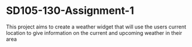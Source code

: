 # SD105-130-Assignment-1
This project aims to create a weather widget that will use the users current location to give information on the current and upcoming weather in their area
